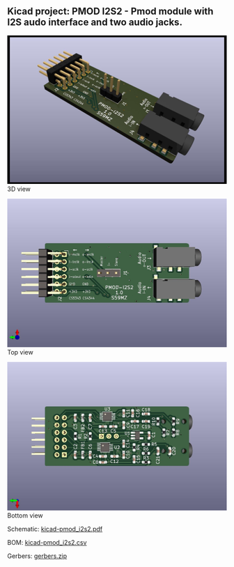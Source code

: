 ## Kicad project: PMOD I2S2 - Pmod module with I2S audo interface and two audio jacks.

![3D view](kicad-pmod_i2s2-3d.jpg)
3D view

![Top view](kicad-pmod_i2s2-top.jpg)
Top view

![Botom view](kicad-pmod_i2s2-bot.jpg)
Bottom view

Schematic:
[kicad-pmod_i2s2.pdf](kicad-pmod_i2s2.pdf)

BOM:
[kicad-pmod_i2s2.csv](kicad-pmod_i2s2.csv)

Gerbers:
[gerbers.zip](https://github.com/s59mz/kicad-pmod_i2s2/raw/main/gerbers.zip)

